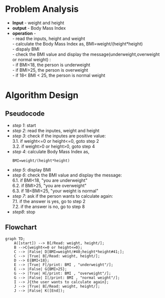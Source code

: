 # Problem Analysis
+ **Input** - weight and height
+ **output** - Body Mass Index
+ **operation** -\
             - read the inputs, height and weight\
             - calculate the Body Mass Index as, BMI=weight/(height*height)\
             - dispaly BMI\
             - check the BMI value and display the message(underweight,overweight or normal weight) :\
                           - if BMI<18, the person is underweight\
                           - if BMI>25, the person is overweight\
                           - if 18< BMI < 25, the person is normal weight
# Algorithm Design
 ## Pseudocode 
 + *step 1*: start
 + *step 2*: read the inputes, weight and height
 + *step 3*: check if the inputes are positive value:\
                 3.1. if weight<=0 or height<=0, goto step 2\
                 3.2. if weight>0 or height>0, goto step 4
+ *step 4*: calculate Body Mass Index as,
  ```
  BMI=weight/(height*height)
  ```
+ *step 5*: display BMI
+ *step 6*: check the BMI value and display the message:\
          6.1. if BMI<18, "you are underweight"\
          6.2. if BMI>25, "you are overweight"\
          6.3. if 18<BMI<25, "your weight is normal"
+ *step 7*: ask if the person wants to calculate again:\
                7.1. if the answer is yes, go to step 2\
                7.2. if the answer is no, go to step 8
+ *step8*: stop
## Flowchart
```mermaid
graph TD;
    A([start]) --> B[/Read: weight, height/];
    B -->C{weight<=0 or height<=0};
    C --> |False| D[BMI=weight/#40;height*height#41;];
    C --> |True| B[/Read: weight, height/];
    D --> E{BMI<18};
    E --> |True| F[/print: BMI , "underweight"/];
    E --> |False| G{BMI>25};
    G --> |True| H[/print: BMI , "overweight"/];
    G --> |False| I[/print: BMI , "normal weight"/];
    I --> J{the user wants to calculate again};
    J --> |True| B[/Read: weight, height/];
    J --> |False| K([End]);
    
  


            
